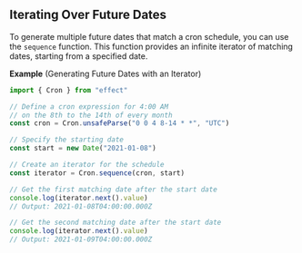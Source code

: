 ## Iterating Over Future Dates

To generate multiple future dates that match a cron schedule, you can use the `sequence` function. This function provides an infinite iterator of matching dates, starting from a specified date.

**Example** (Generating Future Dates with an Iterator)

```ts
import { Cron } from "effect"

// Define a cron expression for 4:00 AM
// on the 8th to the 14th of every month
const cron = Cron.unsafeParse("0 0 4 8-14 * *", "UTC")

// Specify the starting date
const start = new Date("2021-01-08")

// Create an iterator for the schedule
const iterator = Cron.sequence(cron, start)

// Get the first matching date after the start date
console.log(iterator.next().value)
// Output: 2021-01-08T04:00:00.000Z

// Get the second matching date after the start date
console.log(iterator.next().value)
// Output: 2021-01-09T04:00:00.000Z
```
